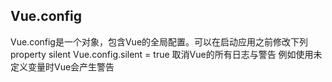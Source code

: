 ## Vue.config
Vue.config是一个对象，包含Vue的全局配置。可以在启动应用之前修改下列property
silent
Vue.config.silent = true
取消Vue的所有日志与警告
例如使用未定义变量时Vue会产生警告